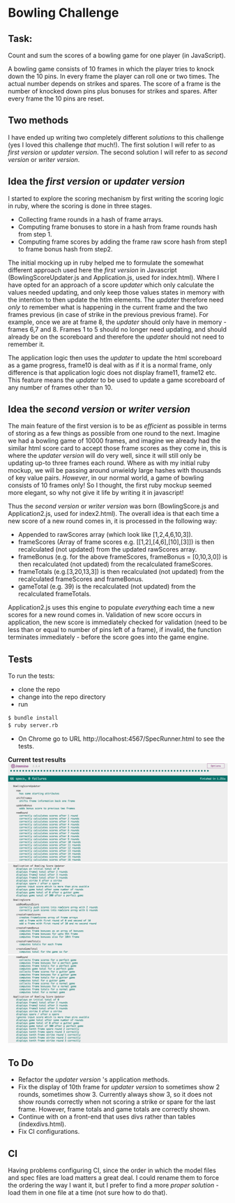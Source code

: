 
Bowling Challenge
=================

Task:
-----

Count and sum the scores of a bowling game for one player (in JavaScript).

A bowling game consists of 10 frames in which the player tries to knock down the 10 pins. In every frame the player can roll one or two times. The actual number depends on strikes and spares. The score of a frame is the number of knocked down pins plus bonuses for strikes and spares. After every frame the 10 pins are reset.

## Two methods
I have ended up writing two completely different _solutions_ to this challenge (yes I loved this challenge _that_ much!). The first solution I will refer to as _first version_ or _updater version_. The second solution I will refer to as _second version_ or _writer version_.

## Idea the _first version_ or _updater version_
I started to explore the scoring mechanism by first writing the scoring logic in ruby, where the scoring is done in three stages.

* Collecting frame rounds in a hash of frame arrays.
* Computing frame bonuses to store in a hash from frame rounds hash from step 1.
* Computing frame scores by adding the frame raw score hash from step1 to frame bonus hash from step2.

The initial mocking up in ruby helped me to formulate the somewhat different approach used here the _first version_ in Javascript (BowlingScoreUpdater.js and Application.js, used for index.html).  Where I have opted for an approach of a score _updater_ which only calculate the values needed updating, and only keep those values states in memory with the intention to then update the htlm elements.  The _updater_ therefore need _only_ to remember what is happening in the current frame and the two frames previous (in case of strike in the previous previous frame).  For example, once we are at frame 8, the _updater_ should only have in memory - frames 6,7 and 8.  Frames 1 to 5 should no longer need updating, and should already be on the scoreboard and therefore the _updater_ should not need to remember it.

The application logic then uses the _updater_ to update the html scoreboard as a game progress, frame10 is deal with as if it is a normal frame, only difference is that application logic does not display frame11, frame12 etc.  This feature means the _updater_ to be used to update a game scoreboard of any number of frames other than 10.

## Idea the _second version_ or _writer version_

The main feature of the first version is to be as _efficient_ as possible in terms of storing as a few things as possible from one round to the next.  Imagine we had a bowling game of 10000 frames, and imagine we already had the similar html score card to accept those frame scores as they come in, this is where the _updater version_ will do very well, since it will still only be updating up-to three frames each round.  Where as with my initial ruby mockup, we will be passing around unwieldy large hashes with thousands of key value pairs.  _However_, in our normal world, a game of bowling consists of 10 frames only! So I thought, the first ruby mockup seemed more elegant, so why not give it life by writing it in javascript!

Thus the _second version_ or _writer version_ was born (BowlingScore.js and Application2.js, used for index2.html).  The overall idea is that each time a new score of a new round comes in, it is processed in the following way:

* Appended to rawScores array (which look like [1,2,4,6,10,3]).
* frameScores (Array of frame scores e.g. [[1,2],[4,6],[10],[3]]) is then recalculated (not updated) from the updated rawScores array.
* frameBonus (e.g. for the above frameScores, frameBonus = [0,10,3,0]) is then recalculated (not updated) from the recalculated frameScores.
* frameTotals (e.g.[3,20,13,3]) is then recalculated (not updated) from the recalculated frameScores and frameBonus.
* gameTotal (e.g. 39) is the recalculated (not updated) from the recalculated frameTotals.

Application2.js uses this engine to populate _everything_ each time a new scores for a new round comes in.  Validation of new score occurs in application, the new score is immediately checked for validation (need to be less than or equal to number of pins left of a frame), if invalid, the function terminates immediately - before the score goes into the game engine.

## Tests
To run the tests:
* clone the repo
* change into the repo directory
* run
```sh
$ bundle install
$ ruby server.rb
```
* On Chrome go to URL http://localhost:4567/SpecRunner.html to see the tests.

__Current test results__
![Current test result page1](images/test1.png)
![Current test result page2](images/test2.png)
![Current test result page3](images/test3.png)

## To Do
* Refactor the _updater version_ 's application methods.
* Fix the display of 10th frame for _updater version_ to sometimes show 2 rounds, sometimes show 3.  Currently always show 3, so it does not show rounds correctly when not scoring a strike or spare for the last frame.  However, frame totals and game totals are correctly shown.
* Continue with on a front-end that uses divs rather than tables (indexdivs.html).
* Fix CI configurations.

CI
--

Having problems configuring CI, since the order in which the model files and spec files are load matters a great deal.  I could rename them to force the ordering the way I want it, but I prefer to find a more _proper solution_ - load them in one file at a time (not sure how to do that).
